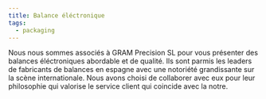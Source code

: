 ```yaml
---
title: Balance éléctronique
tags:
  - packaging
---
```

N﻿ous nous sommes associés à GRAM Precision SL pour vous présenter des balances éléctroniques abordable et de qualité. Ils sont parmis les leaders de fabricants de balances en espagne avec une notoriété grandissante sur la scène internationale. Nous avons choisi de collaborer avec eux pour leur philosophie qui valorise le service client qui coincide avec la notre.